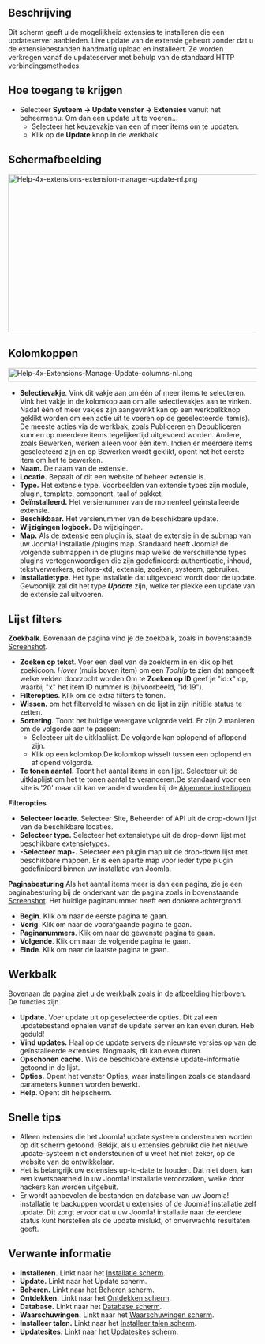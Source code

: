 <!-- Filename: Help4.x:Extensions:_Update / Display title: Extensies: Update -->

## Beschrijving

Dit scherm geeft u de mogelijkheid extensies te installeren die een
updateserver aanbieden. Live update van de extensie gebeurt zonder dat u
de extensiebestanden handmatig upload en installeert. Ze worden
verkregen vanaf de updateserver met behulp van de standaard HTTP
verbindingsmethodes.

## Hoe toegang te krijgen

- Selecteer **Systeem **→** Update venster **→** Extensies** vanuit het
  beheermenu. Om dan een update uit te voeren...
  - Selecteer het keuzevakje van een of meer items om te updaten.
  - Klik op de **Update** knop in de werkbalk.

## Schermafbeelding

<img
src="https://docs.joomla.org/images/thumb/3/3b/Help-4x-extensions-extension-manager-update-nl.png/800px-Help-4x-extensions-extension-manager-update-nl.png"
decoding="async"
srcset="https://docs.joomla.org/images/3/3b/Help-4x-extensions-extension-manager-update-nl.png 1.5x"
data-file-width="1120" data-file-height="449" width="800" height="321"
alt="Help-4x-extensions-extension-manager-update-nl.png" />

## Kolomkoppen

<img
src="https://docs.joomla.org/images/thumb/a/a4/Help-4x-Extensions-Manage-Update-columns-nl.png/680px-Help-4x-Extensions-Manage-Update-columns-nl.png.jpeg"
decoding="async"
srcset="https://docs.joomla.org/images/a/a4/Help-4x-Extensions-Manage-Update-columns-nl.png 1.5x"
data-file-width="905" data-file-height="37" width="680" height="28"
alt="Help-4x-Extensions-Manage-Update-columns-nl.png" />

- **Selectievakje**. Vink dit vakje aan om één of meer items te
  selecteren. Vink het vakje in de kolomkop aan om alle selectievakjes
  aan te vinken. Nadat één of meer vakjes zijn aangevinkt kan op een
  werkbalkknop geklikt worden om een actie uit te voeren op de
  geselecteerde item(s). De meeste acties via de werkbak, zoals
  Publiceren en Depubliceren kunnen op meerdere items tegelijkertijd
  uitgevoerd worden. Andere, zoals Bewerken, werken alleen voor één
  item. Indien er meerdere items geselecteerd zijn en op Bewerken wordt
  geklikt, opent het het eerste item om het te bewerken.
- **Naam.** De naam van de extensie.
- **Locatie.** Bepaalt of dit een website of beheer extensie is.
- **Type.** Het extensie type. Voorbeelden van extensie types zijn
  module, plugin, template, component, taal of pakket.
- **Geïnstalleerd.** Het versienummer van de momenteel geïnstalleerde
  extensie.
- **Beschikbaar.** Het versienummer van de beschikbare update.
- **Wijzigingen logboek.** De wijzigingen.
- **Map.** Als de extensie een plugin is, staat de extensie in de submap
  van uw Joomla! installatie /plugins map. Standaard heeft Joomla! de
  volgende submappen in de plugins map welke de verschillende types
  plugins vertegenwoordigen die zijn gedefinieerd: authenticatie,
  inhoud, tekstverwerkers, editors-xtd, extensie, zoeken, systeem,
  gebruiker.
- **Installatietype.** Het type installatie dat uitgevoerd wordt door de
  update. Gewoonlijk zal dit het type ***Update*** zijn, welke ter
  plekke een update van de extensie zal uitvoeren.

## Lijst filters

**Zoekbalk**. Bovenaan de pagina vind je de zoekbalk, zoals in
bovenstaande [Screenshot](#screenshot).

- **Zoeken op tekst**. Voer een deel van de zoekterm in en klik op het
  zoekicoon. *Hover* (muis boven item) om een *Tooltip* te zien dat
  aangeeft welke velden doorzocht worden.Om te **Zoeken op ID** geef je
  "id:x" op, waarbij "x" het item ID nummer is (bijvoorbeeld, "id:19").
- **Filteropties**. Klik om de extra filters te tonen.
- **Wissen.** om het filterveld te wissen en de lijst in zijn initiële
  status te zetten.
- **Sortering**. Toont het huidige weergave volgorde veld. Er zijn 2
  manieren om de volgorde aan te passen:
  - Selecteer uit de uitklaplijst. De volgorde kan oplopend of aflopend
    zijn.
  - Klik op een kolomkop.De kolomkop wisselt tussen een oplopend en
    aflopend volgorde.
- **Te tonen aantal.** Toont het aantal items in een lijst. Selecteer
  uit de uitklaplijst om het te tonen aantal te veranderen.De standaard
  voor een site is '20' maar dit kan veranderd worden bij de [Algemene
  instellingen](https://docs.joomla.org/Help4.x:Site_Global_Configuration/nl#defaultlistlimit "Help4.x:Site Global Configuration/nl").

**Filteropties**

- **Selecteer locatie.** Selecteer Site, Beheerder of API uit de
  drop-down lijst van de beschikbare locaties.
- **Selecteer type.** Selecteer het extensietype uit de drop-down lijst
  met beschikbare extensietypes.
- **-Selecteer map-.** Selecteer een plugin map uit de drop-down lijst
  met beschikbare mappen. Er is een aparte map voor ieder type plugin
  gedefinieerd binnen uw installatie van Joomla.

**Paginabesturing** Als het aantal items meer is dan een pagina, zie je
een paginabesturing bij de onderkant van de pagina zoals in bovenstaande
[Screenshot](#screenshot). Het huidige paginanummer heeft een donkere
achtergrond.

- **Begin**. Klik om naar de eerste pagina te gaan.
- **Vorig**. Klik om naar de voorafgaande pagina te gaan.
- **Paginanummers**. Klik om naar de gewenste pagina te gaan.
- **Volgende**. Klik om naar de volgende pagina te gaan.
- **Einde**. Klik om naar de laatste pagina te gaan.

## Werkbalk

Bovenaan de pagina ziet u de werkbalk zoals in de
[afbeelding](#Schermafbeelding) hierboven. De functies zijn.

- **Update.** Voer update uit op geselecteerde opties. Dit zal een
  updatebestand ophalen vanaf de update server en kan even duren. Heb
  geduld!
- **Vind updates.** Haal op de update servers de nieuwste versies op van
  de geïnstalleerde extensies. Nogmaals, dit kan even duren.
- **Opschonen cache.** Wis de beschikbare extensie update-informatie
  getoond in de lijst.
- **Opties.** Opent het venster Opties, waar instellingen zoals de
  standaard parameters kunnen worden bewerkt.
- **Help**. Opent dit helpscherm.

## Snelle tips

- Alleen extensies die het Joomla! update systeem ondersteunen worden op
  dit scherm getoond. Bekijk, als u extensies gebruikt die het nieuwe
  update-systeem niet ondersteunen of u weet het niet zeker, op de
  website van de ontwikkelaar.
- Het is belangrijk uw extensies up-to-date te houden. Dat niet doen,
  kan een kwetsbaarheid in uw Joomla! installatie veroorzaken, welke
  door hackers kan worden uitgebuit.
- Er wordt aanbevolen de bestanden en database van uw Joomla!
  installatie te backuppen voordat u extensies of de Joomla! installatie
  zelf update. Dit zorgt ervoor dat u uw Joomla! installatie naar de
  eerdere status kunt herstellen als de update mislukt, of onverwachte
  resultaten geeft.

## Verwante informatie

- **Installeren.** Linkt naar het [Installatie
  scherm](https://docs.joomla.org/Help4.x:Extensions:_Install/nl "Help4.x:Extensions: Install/nl").
- **Update.** Linkt naar het <span class="mw-selflink selflink">Update
  scherm</span>.
- **Beheren.** Linkt naar het [Beheren
  scherm](https://docs.joomla.org/Help4.x:Extensions:_Manage/nl "Help4.x:Extensions: Manage/nl").
- **Ontdekken.** Linkt naar het [Ontdekken
  scherm](https://docs.joomla.org/Help4.x:Extensions:_Discover/nl "Help4.x:Extensions: Discover/nl").
- **Database.** Linkt naar het [Database
  scherm](https://docs.joomla.org/Help4.x:Information:_Database/nl "Help4.x:Information: Database/nl").
- **Waarschuwingen.** Linkt naar het [Waarschuwingen
  scherm](https://docs.joomla.org/Help4.x:Information:_Warnings/nl "Help4.x:Information: Warnings/nl").
- **Installeer talen.** Linkt naar het [Installeer talen
  scherm](https://docs.joomla.org/Help4.x:Extensions_Extension_Manager_Languages/nl "Help4.x:Extensions Extension Manager Languages/nl").
- **Updatesites.** Linkt naar het <a
  href="https://docs.joomla.org/index.php?title=Help4.x:Extensions_Extension_Manager_Update_Sites/nl&amp;action=edit&amp;redlink=1"
  class="new"
  title="Help4.x:Extensions Extension Manager Update Sites/nl (page does not exist)">Updatesites
  scherm</a>.

